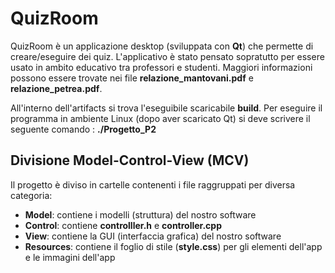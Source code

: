 # QuizRoom
QuizRoom è un applicazione desktop (sviluppata con **Qt**) che permette di creare/eseguire dei quiz. L'applicativo è stato pensato sopratutto per essere usato in ambito educativo tra professori e studenti.
Maggiori informazioni possono essere trovate nei file **relazione_mantovani.pdf** e **relazione_petrea.pdf**.

All'interno dell'artifacts si trova l'eseguibile scaricabile **build**. Per eseguire il programma in ambiente Linux (dopo aver scaricato Qt) si deve scrivere il seguente comando : **./Progetto_P2**

## Divisione Model-Control-View (MCV)
Il progetto è diviso in cartelle contenenti i file raggruppati per diversa categoria:
*  **Model**: contiene i modelli (struttura) del nostro software
*  **Control**: contiene **controlller.h** e **controller.cpp**
*  **View**: contiene la GUI (interfaccia grafica) del nostro software 
*  **Resources**: contiene il foglio di stile (**style.css**) per gli elementi dell'app e le immagini dell'app